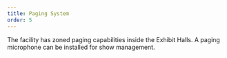 ```yaml
---
title: Paging System
order: 5
---
```


The facility has zoned paging capabilities inside the Exhibit Halls. A paging microphone can be installed for show management.
